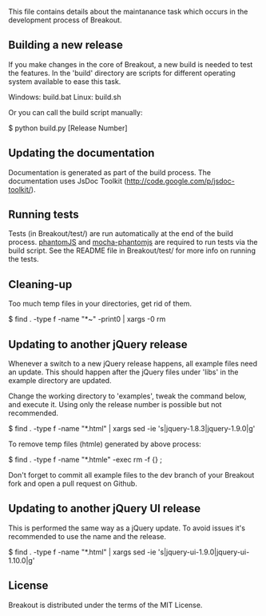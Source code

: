 This file contains details about the maintanance task which occurs in the
development process of Breakout.

Building a new release
----------------------
If you make changes in the core of Breakout, a new build is needed to test the
features. In the 'build' directory are scripts for different operating system
available to ease this task.

Windows: build.bat
Linux:   build.sh

Or you can call the build script manually:

$ python build.py [Release Number]

Updating the documentation
--------------------------
Documentation is generated as part of the build process. The documentation uses 
JsDoc Toolkit (http://code.google.com/p/jsdoc-toolkit/).

Running tests
-------------
Tests (in Breakout/test/) are run automatically at the end of the build process.
[phantomJS](http://phantomjs.org/) and [mocha-phantomjs](https://github.com/metaskills/mocha-phantomjs) are required to run tests via the build script.
See the README file in Breakout/test/ for more info on running the tests.

Cleaning-up
-----------
Too much temp files in your directories, get rid of them.

$ find . -type f -name "*~" -print0 | xargs -0 rm

Updating to another jQuery release
----------------------------------
Whenever a switch to a new jQuery release happens, all example files need an
update. This should happen after the jQuery files under 'libs' in the example 
directory are updated.

Change the working directory to 'examples', tweak the command below, and
execute it. Using only the release number is possible but not recommended.

$ find . -type f -name "*.html" | xargs sed -ie 's|jquery-1.8.3|jquery-1.9.0|g'

To remove temp files (htmle) generated by above process:

$ find . -type f -name "*.htmle" -exec rm -f {} \;

Don't forget to commit all example files to the dev branch of your Breakout
fork and open a pull request on Github.

Updating to another jQuery UI release
-------------------------------------
This is performed the same way as a jQuery update. To avoid issues it's 
recommended to use the name and the release.

$ find . -type f -name "*.html" | xargs sed -ie 's|jquery-ui-1.9.0|jquery-ui-1.10.0|g'

License
-------
Breakout is distributed under the terms of the MIT License.
